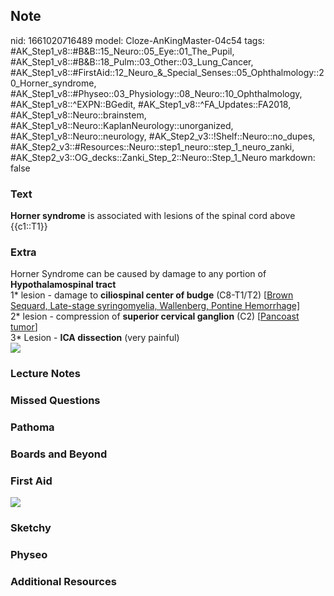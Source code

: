 ## Note
nid: 1661020716489
model: Cloze-AnKingMaster-04c54
tags: #AK_Step1_v8::#B&B::15_Neuro::05_Eye::01_The_Pupil, #AK_Step1_v8::#B&B::18_Pulm::03_Other::03_Lung_Cancer, #AK_Step1_v8::#FirstAid::12_Neuro_&_Special_Senses::05_Ophthalmology::20_Horner_syndrome, #AK_Step1_v8::#Physeo::03_Physiology::08_Neuro::10_Ophthalmology, #AK_Step1_v8::^EXPN::BGedit, #AK_Step1_v8::^FA_Updates::FA2018, #AK_Step1_v8::Neuro::brainstem, #AK_Step1_v8::Neuro::KaplanNeurology::unorganized, #AK_Step1_v8::Neuro::neurology, #AK_Step2_v3::!Shelf::Neuro::no_dupes, #AK_Step2_v3::#Resources::Neuro::step1_neuro::step_1_neuro_zanki, #AK_Step2_v3::OG_decks::Zanki_Step_2::Neuro::Step_1_Neuro
markdown: false

### Text
<div>
  <b>Horner syndrome</b> is associated with lesions of the spinal
  cord above {{c1::T1}}
</div>

### Extra
<div>
  Horner Syndrome can be caused by damage to any portion of
  <b>Hypothalamospinal tract</b>
</div>
<div>
  1* lesion - damage to <b>ciliospinal center of budge</b>
  (C8-T1/T2) [<u>Brown Sequard, Late-stage syringomyelia,
  Wallenberg, Pontine Hemorrhage]</u>
</div>
<div>
  2* lesion - compression of <b>superior cervical ganglion</b> (C2)
  [<u>Pancoast tumor</u>]
</div>
<div>
  3* Lesion - <b>ICA dissection</b> (very painful)
</div>
<div><img src="paste-7773890805761.jpg"></div>

### Lecture Notes


### Missed Questions


### Pathoma


### Boards and Beyond


### First Aid
<img src="tmp7vUY88.png">

### Sketchy


### Physeo


### Additional Resources

